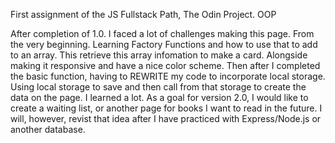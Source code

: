 First assignment of the JS Fullstack Path, The Odin Project. OOP


After completion of 1.0. I faced a lot of challenges making this page. From the very beginning. Learning Factory Functions and how to use that to add to an array. This retrieve this array infomation to make a card. Alongside making it responsive and have a nice color scheme. Then after I completed the basic function, having to REWRITE my code to incorporate local storage. Using local storage to save and then call from that storage to create the data on the page. I learned a lot. As a goal for version 2.0, I would like to create a waiting list, or another page for books I want to read in the future. I will, however, revist that idea after I have practiced with Express/Node.js or another database. 
